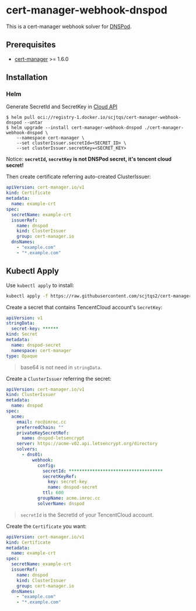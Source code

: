 # cert-manager-webhook-dnspod

This is a cert-manager webhook solver for [DNSPod](https://www.dnspod.cn).

## Prerequisites

* [cert-manager](https://github.com/jetstack/cert-manager) >= 1.6.0

## Installation

### Helm

Generate SecretId and SecretKey in [Cloud API](https://console.cloud.tencent.com/cam/capi)

```console
$ helm pull oci://registry-1.docker.io/scjtqs/cert-manager-webhook-dnspod --untar
$ helm upgrade --install cert-manager-webhook-dnspod ./cert-manager-webhook-dnspod \
    --namespace cert-manager \
    --set clusterIssuer.secretId=<SECRET_ID> \
    --set clusterIssuer.secretKey=<SECRET_KEY> 
```

Notice: **`secretId`, `secretKey` is not DNSPod secret, it's tencent cloud secret!**

Then create certificate referring auto-created ClusterIssuer:

```yaml
apiVersion: cert-manager.io/v1
kind: Certificate
metadata:
  name: example-crt
spec:
  secretName: example-crt
  issuerRef:
    name: dnspod
    kind: ClusterIssuer
    group: cert-manager.io
  dnsNames:
    - "example.com"
    - "*.example.com"
```

## Kubectl Apply

Use `kubectl apply` to install:

```bash
kubectl apply -f https://raw.githubusercontent.com/scjtqs2/cert-manager-webhook-dnspod/master/bundle.yaml
```

Create a secret that contains TencentCloud account's `SecretKey`:

```yaml
apiVersion: v1
stringData:
  secret-key: ******
kind: Secret
metadata:
  name: dnspod-secret
  namespace: cert-manager
type: Opaque
```

> base64 is not need in `stringData`.

Create a `ClusterIssuer` referring the secret:

```yaml
apiVersion: cert-manager.io/v1
kind: ClusterIssuer
metadata:
  name: dnspod
spec:
  acme:
    email: roc@imroc.cc
    preferredChain: ""
    privateKeySecretRef:
      name: dnspod-letsencrypt
    server: https://acme-v02.api.letsencrypt.org/directory
    solvers:
      - dns01:
          webhook:
            config:
              secretId: ************************************
              secretKeyRef:
                key: secret-key
                name: dnspod-secret
              ttl: 600
            groupName: acme.imroc.cc
            solverName: dnspod
```

> `secretId` is the SecretId of your TencentCloud account.

Create the `Certificate` you want:

```yaml
apiVersion: cert-manager.io/v1
kind: Certificate
metadata:
  name: example-crt
spec:
  secretName: example-crt
  issuerRef:
    name: dnspod
    kind: ClusterIssuer
    group: cert-manager.io
  dnsNames:
    - "example.com"
    - "*.example.com"
```

